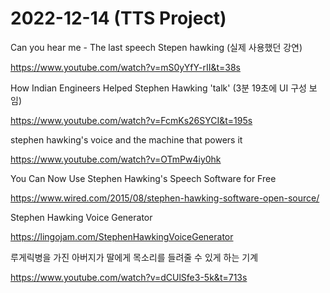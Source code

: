 # 2022-12-14 (TTS Project)

Can you hear me - The last speech Stepen hawking (실제 사용했던 강연)

https://www.youtube.com/watch?v=mS0yYfY-rII&t=38s

How Indian Engineers Helped Stephen Hawking 'talk' (3분 19초에 UI 구성 보임)

https://www.youtube.com/watch?v=FcmKs26SYCI&t=195s

stephen hawking's voice and the machine that powers it

https://www.youtube.com/watch?v=OTmPw4iy0hk

You Can Now Use Stephen Hawking's Speech Software for Free

https://www.wired.com/2015/08/stephen-hawking-software-open-source/

Stephen Hawking Voice Generator

https://lingojam.com/StephenHawkingVoiceGenerator

루게릭병을 가진 아버지가 딸에게 목소리를 들려줄 수 있게 하는 기계

https://www.youtube.com/watch?v=dCUlSfe3-5k&t=713s